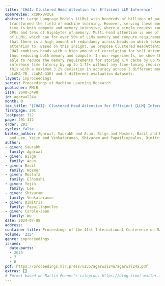 ```yaml
---
title: 'CHAI: Clustered Head Attention for Efficient LLM Inference'
openreview: xcDRx8vzCa
abstract: Large Language Models (LLMs) with hundreds of billions of parameters have
  transformed the field of machine learning. However, serving these models at inference
  time is both compute and memory intensive, where a single request can require multiple
  GPUs and tens of Gigabytes of memory. Multi-head attention is one of the key components
  of LLMs, which can for over 50% of LLMs memory and compute requirement. We observe
  that there is a high amount of redundancy across heads on which tokens they pay
  attention to. Based on this insight, we propose Clustered HeadAttention ( CHAI ).
  CHAI combines heads with a high amount of correlation for self-attention at runtime,
  thus reducing both memory and compute. In our experiments, we show that CHAI is
  able to reduce the memory requirements for storing K,V cache by up to 21.4% and
  inference time latency by up to 1.73× without any fine-tuning required. CHAI achieves
  this with a maximum 3.2% deviation in accuracy across 3 different models (i.e. OPT-66B,
  LLAMA-7B, LLAMA-33B) and 5 different evaluation datasets.
layout: inproceedings
series: Proceedings of Machine Learning Research
publisher: PMLR
issn: 2640-3498
id: agarwal24a
month: 0
tex_title: "{CHAI}: Clustered Head Attention for Efficient {LLM} Inference"
firstpage: 291
lastpage: 312
page: 291-312
order: 291
cycles: false
bibtex_author: Agarwal, Saurabh and Acun, Bilge and Hosmer, Basil and Elhoushi, Mostafa
  and Lee, Yejin and Venkataraman, Shivaram and Papailiopoulos, Dimitris and Wu, Carole-Jean
author:
- given: Saurabh
  family: Agarwal
- given: Bilge
  family: Acun
- given: Basil
  family: Hosmer
- given: Mostafa
  family: Elhoushi
- given: Yejin
  family: Lee
- given: Shivaram
  family: Venkataraman
- given: Dimitris
  family: Papailiopoulos
- given: Carole-Jean
  family: Wu
date: 2024-07-08
address:
container-title: Proceedings of the 41st International Conference on Machine Learning
volume: '235'
genre: inproceedings
issued:
  date-parts:
  - 2024
  - 7
  - 8
pdf: https://proceedings.mlr.press/v235/agarwal24a/agarwal24a.pdf
extras: []
# Format based on Martin Fenner's citeproc: https://blog.front-matter.io/posts/citeproc-yaml-for-bibliographies/
---
```

